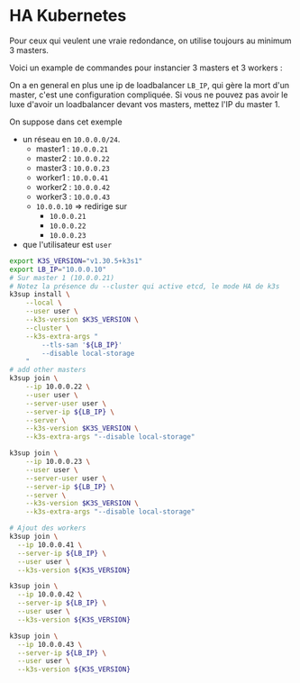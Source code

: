 # HA Kubernetes

Pour ceux qui veulent une vraie redondance, on utilise toujours au minimum 3 masters.

Voici un example de commandes pour instancier 3 masters et 3 workers :

On a en general en plus une ip de loadbalancer `LB_IP`, qui gère la mort d'un master, c'est une configuration compliquée.
Si vous ne pouvez pas avoir le luxe d'avoir un loadbalancer devant vos masters, mettez l'IP du master 1.

On suppose dans cet exemple
- un réseau en `10.0.0.0/24`.
  - master1 : `10.0.0.21`
  - master2 : `10.0.0.22`
  - master3 : `10.0.0.23`
  - worker1 : `10.0.0.41`
  - worker2 : `10.0.0.42`
  - worker3 : `10.0.0.43`
  - `10.0.0.10` => redirige sur
    - `10.0.0.21`
    - `10.0.0.22`
    - `10.0.0.23`
- que l'utilisateur est `user`

```bash
export K3S_VERSION="v1.30.5+k3s1"
export LB_IP="10.0.0.10"
# Sur master 1 (10.0.0.21)
# Notez la présence du --cluster qui active etcd, le mode HA de k3s
k3sup install \
    --local \
    --user user \
    --k3s-version $K3S_VERSION \
    --cluster \
    --k3s-extra-args "
        --tls-san '${LB_IP}'
        --disable local-storage
    "
# add other masters
k3sup join \
    --ip 10.0.0.22 \
    --user user \
    --server-user user \
    --server-ip ${LB_IP} \
    --server \
    --k3s-version $K3S_VERSION \
    --k3s-extra-args "--disable local-storage"

k3sup join \
    --ip 10.0.0.23 \
    --user user \
    --server-user user \
    --server-ip ${LB_IP} \
    --server \
    --k3s-version $K3S_VERSION \
    --k3s-extra-args "--disable local-storage"

# Ajout des workers
k3sup join \
  --ip 10.0.0.41 \
  --server-ip ${LB_IP} \
  --user user \
  --k3s-version ${K3S_VERSION}

k3sup join \
  --ip 10.0.0.42 \
  --server-ip ${LB_IP} \
  --user user \
  --k3s-version ${K3S_VERSION}

k3sup join \
  --ip 10.0.0.43 \
  --server-ip ${LB_IP} \
  --user user \
  --k3s-version ${K3S_VERSION}
```